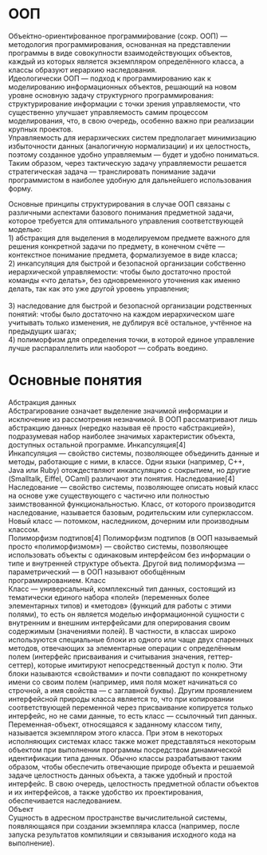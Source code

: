 <h1>ООП</h1>
Объе́ктно-ориенти́рованное программи́рование (сокр. ООП) — методология программирования, основанная на представлении программы в виде совокупности взаимодействующих объектов, каждый из которых является экземпляром определённого класса, а классы образуют иерархию наследования.<br> 
Идеологически ООП — подход к программированию как к моделированию информационных объектов, решающий на новом уровне основную задачу структурного программирования: структурирование информации с точки зрения управляемости, что существенно улучшает управляемость самим процессом моделирования, что, в свою очередь, особенно важно при реализации крупных проектов.
<br>
Управляемость для иерархических систем предполагает минимизацию избыточности данных (аналогичную нормализации) и их целостность, поэтому созданное удобно управляемым — будет и удобно пониматься. Таким образом, через тактическую задачу управляемости решается стратегическая задача — транслировать понимание задачи программистом в наиболее удобную для дальнейшего использования форму.

Основные принципы структурирования в случае ООП связаны с различными аспектами базового понимания предметной задачи, которое требуется для оптимального управления соответствующей моделью:
<br>
	1) абстракция для выделения в моделируемом предмете важного для решения конкретной задачи по предмету, в конечном счёте — контекстное понимание предмета, формализуемое в виде класса; 
<br>
	2) инкапсуляция для быстрой и безопасной организации собственно иерархической управляемости: чтобы было достаточно простой команды «что делать», без одновременного уточнения как именно делать, так как это уже другой уровень управления;    
<br>
	3) наследование для быстрой и безопасной организации родственных понятий: чтобы было достаточно на каждом иерархическом шаге учитывать только изменения, не дублируя всё остальное, учтённое на предыдущих шагах;
<br>
	4) полиморфизм для определения точки, в которой единое управление лучше распараллелить или наоборот — собрать воедино.

<h1>Основные понятия</h1>
Абстракция данных<br>
    Абстрагирование означает выделение значимой информации и исключение из рассмотрения незначимой. В ООП рассматривают лишь абстракцию данных (нередко называя её просто «абстракцией»), подразумевая набор наиболее значимых характеристик объекта, доступных остальной программе.
Инкапсуляция[4]<br>
    Инкапсуляция — свойство системы, позволяющее объединить данные и методы, работающие с ними, в классе. Одни языки (например, C++, Java или Ruby) отождествляют инкапсуляцию с сокрытием, но другие (Smalltalk, Eiffel, OCaml) различают эти понятия.
Наследование[4]<br>
    Наследование — свойство системы, позволяющее описать новый класс на основе уже существующего с частично или полностью заимствованной функциональностью. Класс, от которого производится наследование, называется базовым, родительским или суперклассом. Новый класс — потомком, наследником, дочерним или производным классом.
<br> 
Полиморфизм подтипов[4]
    Полиморфизм подтипов (в ООП называемый просто «полиморфизмом») — свойство системы, позволяющее использовать объекты с одинаковым интерфейсом без информации о типе и внутренней структуре объекта. Другой вид полиморфизма — параметрический — в ООП называют обобщённым программированием.
Класс
<br>
    Класс — универсальный, комплексный тип данных, состоящий из тематически единого набора «полей» (переменных более элементарных типов) и «методов» (функций для работы с этими полями), то есть он является моделью информационной сущности с внутренним и внешним интерфейсами для оперирования своим содержимым (значениями полей). В частности, в классах широко используются специальные блоки из одного или чаще двух спаренных методов, отвечающих за элементарные операции с определённым полем (интерфейс присваивания и считывания значения, геттер-сеттер), которые имитируют непосредственный доступ к полю. Эти блоки называются «свойствами» и почти совпадают по конкретному имени со своим полем (например, имя поля может начинаться со строчной, а имя свойства — с заглавной буквы). Другим проявлением интерфейсной природы класса является то, что при копировании соответствующей переменной через присваивание копируется только интерфейс, но не сами данные, то есть класс — ссылочный тип данных. Переменная-объект, относящаяся к заданному классом типу, называется экземпляром этого класса. При этом в некоторых исполняющих системах класс также может представляться некоторым объектом при выполнении программы посредством динамической идентификации типа данных. Обычно классы разрабатывают таким образом, чтобы обеспечить отвечающие природе объекта и решаемой задаче целостность данных объекта, а также удобный и простой интерфейс. В свою очередь, целостность предметной области объектов и их интерфейсов, а также удобство их проектирования, обеспечивается наследованием.
<br>
Объект<br>
    Сущность в адресном пространстве вычислительной системы, появляющаяся при создании экземпляра класса (например, после запуска результатов компиляции и связывания исходного кода на выполнение).
<br>
